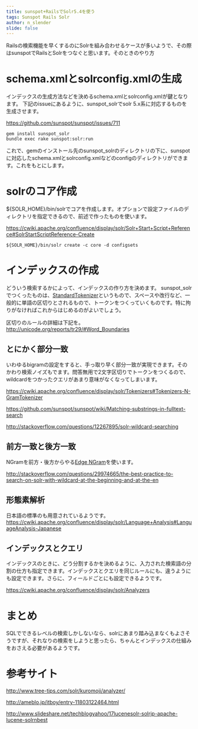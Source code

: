```yaml
---
title: sunspot+RailsでSolr5.4を使う
tags: Sunspot Rails Solr
author: n_slender
slide: false
---
```

Railsの検索機能を早くするのにSolrを組み合わせるケースが多いようで、その際はsunspotでRailsとSolrをつなぐと思います。そのときのやり方

# schema.xmlとsolrconfig.xmlの生成

インデックスの生成方法などを決めるschema.xmlとsolrconfig.xmlが鍵となります。
下記のissueにあるように、sunspot_solrでsolr 5.x系に対応するものを生成させます。

https://github.com/sunspot/sunspot/issues/711

```
gem install sunspot_solr
bundle exec rake sunspot:solr:run
```

これで、gemのインストール先のsunspot_solrのディレクトリの下に、sunspotに対応したschema.xmlとsolrconfig.xmlなどのconfigのディレクトリができます。これをもとにします。

# solrのコア作成

${SOLR_HOME}/bin/solrでコアを作成します。オプションで設定ファイルのディレクトリを指定できるので、前述で作ったものを使います。

https://cwiki.apache.org/confluence/display/solr/Solr+Start+Script+Reference#SolrStartScriptReference-Create

```
${SOLR_HOME}/bin/solr create -c core -d configsets
```

# インデックスの作成

どういう検索するかによって、インデックスの作り方を決めます。
sunspot_solrでつくったものは、[StandardTokenizer](https://cwiki.apache.org/confluence/display/solr/Tokenizers#Tokenizers-StandardTokenizer)というもので、スペースや改行など、一般的に単語の区切りとされるもので、トークンをつくっていくものです。特に拘りがなければこれからはじめるのがよいでしょう。

区切りのルールの詳細は下記を。
http://unicode.org/reports/tr29/#Word_Boundaries

## とにかく部分一致 

いわゆるbigramの設定をすると、手っ取り早く部分一致が実現できます。そのかわり検索ノイズもでます。問答無用で2文字区切りでトークンをつくるので、wildcardをつかったクエリがあまり意味がなくなってしまいます。

https://cwiki.apache.org/confluence/display/solr/Tokenizers#Tokenizers-N-GramTokenizer

https://github.com/sunspot/sunspot/wiki/Matching-substrings-in-fulltext-search

http://stackoverflow.com/questions/12267895/solr-wildcard-searching

## 前方一致と後方一致

NGramを前方・後方からやる[Edge NGram](https://cwiki.apache.org/confluence/display/solr/Tokenizers#Tokenizers-EdgeN-GramTokenizer)を使います。

http://stackoverflow.com/questions/29974665/the-best-practice-to-search-on-solr-with-wildcard-at-the-beginning-and-at-the-en

## 形態素解析

日本語の標準のも用意されているようです。
https://cwiki.apache.org/confluence/display/solr/Language+Analysis#LanguageAnalysis-Japanese


## インデックスとクエリ

インデックスのときに、どう分割するかを決めるように、入力された検索語の分割の仕方も指定できます。インデックスとクエリを同じルールにも、違うようにも設定できます。さらに、フィールドごとにも設定できるようです。

https://cwiki.apache.org/confluence/display/solr/Analyzers

# まとめ

SQLでできるレベルの検索しかしないなら、solrにあまり踏み込まなくもよさそうですが、それなりの検索をしようと思ったら、ちゃんとインデックスの仕組みをおさえる必要があるようです。


# 参考サイト

http://www.tree-tips.com/solr/kuromoji/analyzer/

http://ameblo.jp/itboy/entry-11803122464.html

http://www.slideshare.net/techblogyahoo/17lucenesolr-solrjp-apache-lucene-solrnbest

